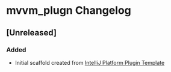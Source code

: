 <!-- Keep a Changelog guide -> https://keepachangelog.com -->

# mvvm_plugn Changelog

## [Unreleased]
### Added
- Initial scaffold created from [IntelliJ Platform Plugin Template](https://github.com/JetBrains/intellij-platform-plugin-template)
